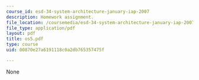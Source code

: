 ```yaml
---
course_id: esd-34-system-architecture-january-iap-2007
description: Homework assignment.
file_location: /coursemedia/esd-34-system-architecture-january-iap-2007/00870e27a6191118c0a2db765357475f_os5.pdf
file_type: application/pdf
layout: pdf
title: os5.pdf
type: course
uid: 00870e27a6191118c0a2db765357475f

---
```

None